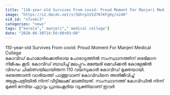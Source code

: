 ```yaml
---
title: "110-year-old Survives From covid: Proud Moment For Manjeri Medical College Oneindia Malayalam"
image: "https://s2.dmcdn.net/v/SQhrp1VId70lKFgOy/x240"
vid_id: "x7vukc3"
categories: "news"
tags: ["kerala"," manjeri"," medical college"]
date: "2020-08-30T14:50:08+03:00"
---
```

110-year-old Survives From covid: Proud Moment For Manjeri Medical College  <br>കോവിഡ് മഹാമാരിക്കെതിരായ പോരാട്ടത്തില്‍ സംസ്ഥാനത്തിന് ഒരഭിമാന നിമിഷം കൂടി. കോവിഡ് ബാധിച്ച് മലപ്പുറം മഞ്ചേരി മെഡിക്കല്‍ കോളേജില്‍ വിദഗ്ധ ചികിത്സയിലായിരുന്ന 110 വയസുകാരി കോവിഡ് മുക്തയായി. രണ്ടത്താണി വാരിയത്ത് പാത്തുവാണ് കോവിഡിനെ അതിജീവിച്ച് ആശുപത്രിയില്‍ നിന്ന് വീട്ടിലേക്ക് മടങ്ങിയത്. സംസ്ഥാനത്ത് കോവിഡില്‍ നിന്ന് മുക്തി നേടിയ ഏറ്റവും പ്രായംകൂടിയ വ്യക്തിയാണ് ഇവര്‍
